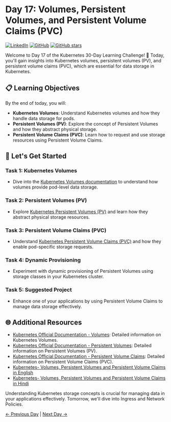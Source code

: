 # Day 17: Volumes, Persistent Volumes, and Persistent Volume Claims (PVC)
[![LinkedIn](https://img.shields.io/badge/Connect%20with%20me%20on-LinkedIn-blue.svg)](https://www.linkedin.com/in/aman-devops/)
[![GitHub](https://img.shields.io/github/stars/AmanPathak-DevOps.svg?style=social)](https://github.com/AmanPathak-DevOps)
[![GitHub stars](https://img.shields.io/github/stars/AmanPathak-DevOps/30DaysOfKubernetes)](https://github.com/AmanPathak-DevOps/30DaysOfKubernetes/stargazers)

Welcome to Day 17 of the Kubernetes 30-Day Learning Challenge! 🚀 Today, you'll gain insights into Kubernetes volumes, persistent volumes (PV), and persistent volume claims (PVC), which are essential for data storage in Kubernetes.

## 📋 Learning Objectives

By the end of today, you will:
- **Kubernetes Volumes**: Understand Kubernetes volumes and how they handle data storage for pods.
- **Persistent Volumes (PV)**: Explore the concept of Persistent Volumes and how they abstract physical storage.
- **Persistent Volume Claims (PVC)**: Learn how to request and use storage resources using Persistent Volume Claims.

## 🚀 Let's Get Started

### Task 1: Kubernetes Volumes
- Dive into the [Kubernetes Volumes documentation](https://kubernetes.io/docs/concepts/storage/volumes/) to understand how volumes provide pod-level data storage.

### Task 2: Persistent Volumes (PV)
- Explore [Kubernetes Persistent Volumes (PV)](https://kubernetes.io/docs/concepts/storage/persistent-volumes/) and learn how they abstract physical storage resources.

### Task 3: Persistent Volume Claims (PVC)
- Understand [Kubernetes Persistent Volume Claims (PVC)](https://kubernetes.io/docs/concepts/storage/persistent-volume-claims/) and how they enable pod-specific storage requests.

### Task 4: Dynamic Provisioning
- Experiment with dynamic provisioning of Persistent Volumes using storage classes in your Kubernetes cluster.

### Task 5: Suggested Project
- Enhance one of your applications by using Persistent Volume Claims to manage data storage effectively.

## 🌐 Additional Resources

- [Kubernetes Official Documentation - Volumes](https://kubernetes.io/docs/concepts/storage/volumes/): Detailed information on Kubernetes Volumes.
- [Kubernetes Official Documentation - Persistent Volumes](https://kubernetes.io/docs/concepts/storage/persistent-volumes/): Detailed information on Persistent Volumes (PV).
- [Kubernetes Official Documentation - Persistent Volume Claims](https://kubernetes.io/docs/concepts/storage/persistent-volume-claims/): Detailed information on Persistent Volume Claims (PVC).
- [Kubernetes- Volumes, Persistent Volumes and Persistent Volume Claims in English](https://youtu.be/0swOh5C3OVM?si=ADTl9-5KsmYf7-Ro)
- [Kubernetes- Volumes, Persistent Volumes and Persistent Volume Claims in Hindi](https://youtu.be/9zjGOCb-6As?si=ShwjUSYQsqV8NLP8)

Understanding Kubernetes storage concepts is crucial for managing data in your applications effectively. Tomorrow, we'll dive into Ingress and Network Policies.

[← Previous Day](../Day16/README.md) | [Next Day →](../Day18/README.md)
